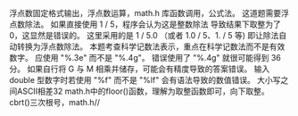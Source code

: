 浮点数固定格式输出，浮点数运算，math.h 库函数调用，公式法。
这道题需要浮点数除法。
如果直接使用 1 / 5，程序会认为这是整数除法
导致结果下取整为了 0，这显然是错误的。
这里采用的是 1 / 5.0 （或者  1.0 / 5、1. / 5 等)
即让除法自动转换为浮点数除法。
本题考查科学记数法表示，重点在科学记数法而不是有效数字。
应使用 "%.3e" 而不是 "%.4g"。
错误使用了 "%.4g" 就很可能得到 36 分。
如果自行将 G 与 M 相乘并储存，可能会有精度导致的答案错误。
输入 double 型数字时若使用 "%f" 而不是 "%lf"
会有语法导致的数值错误。
大小写之间ASCII相差32
math.h中的floor()函数，理解为取整函数即可，向下取整。
cbrt()三次根号，math.h//
